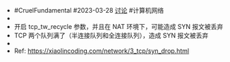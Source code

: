 - #CruelFundamental #2023-03-28 [讨论](https://github.com/CYZH1307/CruelFundamental/tree/main/homework/202303/28) #计算机网络
-
- 开启 tcp_tw_recycle 参数，并且在 NAT 环境下，可能造成 SYN 报文被丢弃
- TCP 两个队列满了（半连接队列和全连接队列），造成 SYN 报文被丢弃
-
- Ref: https://xiaolincoding.com/network/3_tcp/syn_drop.html